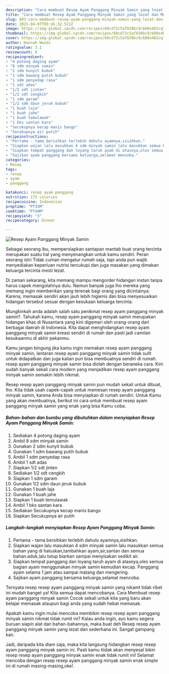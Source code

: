 ```yaml
---
description: "Cara membuat Resep Ayam Panggang Minyak Samin yang lezat dan Mudah Dibuat"
title: "Cara membuat Resep Ayam Panggang Minyak Samin yang lezat dan Mudah Dibuat"
slug: 803-cara-membuat-resep-ayam-panggang-minyak-samin-yang-lezat-dan-mudah-dibuat
date: 2021-04-07T03:45:32.521Z
image: https://img-global.cpcdn.com/recipes/68cd72c5af838bc9/680x482cq70/resep-ayam-panggang-minyak-samin-foto-resep-utama.jpg
thumbnail: https://img-global.cpcdn.com/recipes/68cd72c5af838bc9/680x482cq70/resep-ayam-panggang-minyak-samin-foto-resep-utama.jpg
cover: https://img-global.cpcdn.com/recipes/68cd72c5af838bc9/680x482cq70/resep-ayam-panggang-minyak-samin-foto-resep-utama.jpg
author: Hannah Woods
ratingvalue: 3.1
reviewcount: 8
recipeingredient:
- "4 potong daging ayam"
- "8 sdm minyak samin"
- "2 sdm kunyit bubuk"
- "1 sdm bawang putih bubuk"
- "1 sdm penyedap rasa"
- "1 sdt adas"
- "1/2 sdt jinten"
- "1/2 sdt cengkih"
- "1 sdm garam"
- "1/2 sdm daun jeruk bubuk"
- "1 buah laja"
- "1 buah jahe"
- "1 buah temulawak"
- "1 bks santan kara"
- "Secukupnya kecap manis bango"
- "Secukupnya air putih"
recipeinstructions:
- "Pertama - tama bersihkan terlebih dahulu ayamnya,sisihkan."
- "Siapkan wajan lalu masukkan 4 sdm minyak samin lalu masukkan semua bahan yang di haluskan,tambahkan ayam,air,santan dan semua bahan.aduk,lalu tutup biarkan sampai menyisakan sedikit air."
- "Siapkan tempat panggang dan loyang taruh ayam di atasnya,oles semua bagian ayam menggunakan minyak samin kemudian kecap. Panggang ayam selama 1 jam atau sampai matang dan mengering."
- "Sajikan ayam panggang bersama keluarga,selamat mencoba."
categories:
- Resep
tags:
- resep
- ayam
- panggang

katakunci: resep ayam panggang 
nutrition: 173 calories
recipecuisine: Indonesian
preptime: "PT33M"
cooktime: "PT49M"
recipeyield: "3"
recipecategory: Dinner

---
```



![Resep Ayam Panggang Minyak Samin](https://img-global.cpcdn.com/recipes/68cd72c5af838bc9/680x482cq70/resep-ayam-panggang-minyak-samin-foto-resep-utama.jpg)

Sebagai seorang ibu, mempersiapkan santapan mantab buat orang tercinta merupakan suatu hal yang menyenangkan untuk kamu sendiri. Peran seorang istri Tidak cuman mengatur rumah saja, tapi anda pun wajib menyediakan keperluan nutrisi tercukupi dan juga masakan yang dimakan keluarga tercinta mesti lezat.

Di zaman  sekarang, kita memang mampu mengorder hidangan instan tanpa harus capek mengolahnya dulu. Namun banyak juga lho mereka yang memang ingin memberikan yang terenak bagi orang yang dicintainya. Karena, memasak sendiri akan jauh lebih higienis dan bisa menyesuaikan hidangan tersebut sesuai dengan kesukaan keluarga tercinta. 



Mungkinkah anda adalah salah satu penikmat resep ayam panggang minyak samin?. Tahukah kamu, resep ayam panggang minyak samin merupakan hidangan khas di Nusantara yang kini digemari oleh orang-orang dari berbagai daerah di Indonesia. Kita dapat menghidangkan resep ayam panggang minyak samin kreasi sendiri di rumah dan pasti jadi camilan kesukaanmu di akhir pekanmu.

Kamu jangan bingung jika kamu ingin memakan resep ayam panggang minyak samin, lantaran resep ayam panggang minyak samin tidak sulit untuk didapatkan dan juga kalian pun bisa membuatnya sendiri di rumah. resep ayam panggang minyak samin bisa diolah dengan beraneka cara. Kini sudah banyak sekali cara modern yang menjadikan resep ayam panggang minyak samin semakin lebih nikmat.

Resep resep ayam panggang minyak samin pun mudah sekali untuk dibuat, lho. Kita tidak usah capek-capek untuk memesan resep ayam panggang minyak samin, karena Anda bisa menyiapkan di rumah sendiri. Untuk Kamu yang akan membuatnya, berikut ini cara untuk membuat resep ayam panggang minyak samin yang enak yang bisa Kamu coba.

<!--inarticleads1-->

##### Bahan-bahan dan bumbu yang dibutuhkan dalam menyiapkan Resep Ayam Panggang Minyak Samin:

1. Sediakan 4 potong daging ayam
1. Ambil 8 sdm minyak samin
1. Gunakan 2 sdm kunyit bubuk
1. Gunakan 1 sdm bawang putih bubuk
1. Ambil 1 sdm penyedap rasa
1. Ambil 1 sdt adas
1. Siapkan 1/2 sdt jinten
1. Sediakan 1/2 sdt cengkih
1. Siapkan 1 sdm garam
1. Gunakan 1/2 sdm daun jeruk bubuk
1. Gunakan 1 buah laja
1. Gunakan 1 buah jahe
1. Siapkan 1 buah temulawak
1. Ambil 1 bks santan kara
1. Sediakan Secukupnya kecap manis bango
1. Siapkan Secukupnya air putih




<!--inarticleads2-->

##### Langkah-langkah menyiapkan Resep Ayam Panggang Minyak Samin:

1. Pertama - tama bersihkan terlebih dahulu ayamnya,sisihkan.
1. Siapkan wajan lalu masukkan 4 sdm minyak samin lalu masukkan semua bahan yang di haluskan,tambahkan ayam,air,santan dan semua bahan.aduk,lalu tutup biarkan sampai menyisakan sedikit air.
1. Siapkan tempat panggang dan loyang taruh ayam di atasnya,oles semua bagian ayam menggunakan minyak samin kemudian kecap. Panggang ayam selama 1 jam atau sampai matang dan mengering.
1. Sajikan ayam panggang bersama keluarga,selamat mencoba.




Ternyata resep resep ayam panggang minyak samin yang nikamt tidak ribet ini mudah banget ya! Kita semua dapat mencobanya. Cara Membuat resep ayam panggang minyak samin Cocok sekali untuk kita yang baru akan belajar memasak ataupun bagi anda yang sudah hebat memasak.

Apakah kamu ingin mulai mencoba membikin resep resep ayam panggang minyak samin nikmat tidak rumit ini? Kalau anda ingin, ayo kamu segera buruan siapin alat dan bahan-bahannya, maka buat deh Resep resep ayam panggang minyak samin yang lezat dan sederhana ini. Sangat gampang kan. 

Jadi, daripada kita diam saja, maka kita langsung hidangkan resep resep ayam panggang minyak samin ini. Pasti kamu tiidak akan menyesal bikin resep resep ayam panggang minyak samin enak tidak rumit ini! Selamat mencoba dengan resep resep ayam panggang minyak samin enak simple ini di rumah masing-masing,oke!.

